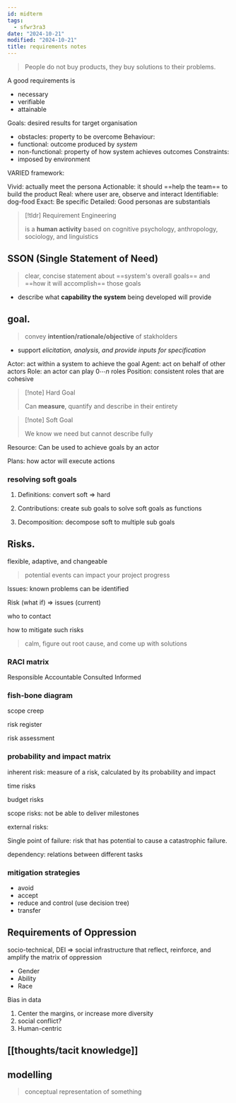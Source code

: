 ```yaml
---
id: midterm
tags:
  - sfwr3ra3
date: "2024-10-21"
modified: "2024-10-21"
title: requirements notes
---
```


> People do not buy products, they buy solutions to their problems.

A good requirements is
- necessary
- verifiable
- attainable

Goals: desired results for target organisation
  - obstacles: property to be overcome
Behaviour:
 - functional: outcome produced by _system_
 - non-functional: property of how system achieves outcomes
Constraints:
 - imposed by environment

VARIED framework:

  Vivid: actually meet the persona
  Actionable: it should ==help the team== to build the product
  Real: where user are, observe and interact
  Identifiable: dog-food
  Exact: Be specific
  Detailed: Good personas are substantials

> [!tldr] Requirement Engineering
>
> is a **human activity** based on cognitive psychology, anthropology, sociology, and linguistics

## SSON (Single Statement of Need)

> clear, concise statement about ==system's overall goals== and ==how it will accomplish== those goals

- describe what **capability the system** being developed will provide

## goal.

> convey **intention/rationale/objective** of stakholders

- support *elicitation, analysis, and provide inputs for specification*

Actor: act within a system to achieve the goal
Agent: act on behalf of other actors
Role: an actor can play $0 \cdots n$ roles
Position: consistent roles that are cohesive

> [!note] Hard Goal
>
> Can **measure**, quantify and describe in their entirety

> [!note] Soft Goal
>
> We know we need but cannot describe fully

Resource: Can be used to achieve goals by an actor

Plans: how actor will execute actions

### resolving soft goals

1. Definitions: convert soft => hard

2. Contributions: create sub goals to solve soft goals as functions

3. Decomposition: decompose soft to multiple sub goals

## Risks.

flexible, adaptive, and changeable

> potential events can impact your project progress

Issues: known problems can be identified

Risk (what if) => issues (current)

who to contact

how to mitigate such risks

> calm, figure out root cause, and come up with solutions

### RACI matrix

Responsible
Accountable
Consulted
Informed

### fish-bone diagram

scope creep

risk register

risk assessment

### probability and impact matrix

inherent risk: measure of a risk, calculated by its probability and impact

time risks

budget risks

scope risks: not be able to deliver milestones

external risks:

Single point of failure: risk that has potential to cause a catastrophic failure.

dependency: relations between different tasks

### mitigation strategies

- avoid
- accept
- reduce and control (use decision tree)
- transfer

## Requirements of Oppression

socio-technical, DEI => social infrastructure that reflect, reinforce, and amplify the matrix of oppression

- Gender
- Ability
- Race

Bias in data

1. Center the margins, or increase more diversity
2. social conflict?
3. Human-centric


## [[thoughts/tacit knowledge]]

## modelling

> conceptual representation of something
